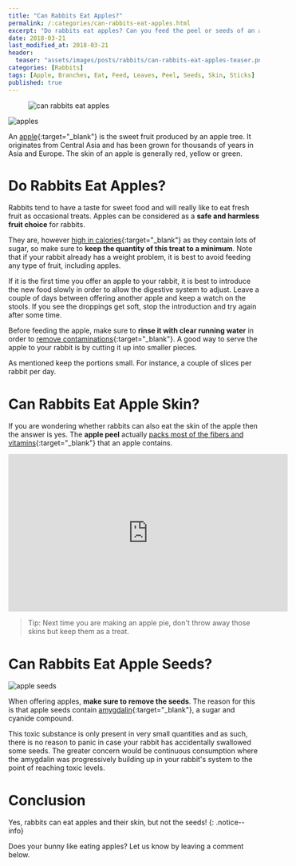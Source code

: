 ```yaml
---
title: "Can Rabbits Eat Apples?"
permalink: /:categories/can-rabbits-eat-apples.html
excerpt: "Do rabbits eat apples? Can you feed the peel or seeds of an apple? What about apple sticks or branches?"
date: 2018-03-21
last_modified_at: 2018-03-21
header:
  teaser: "assets/images/posts/rabbits/can-rabbits-eat-apples-teaser.png"
categories: [Rabbits]
tags: [Apple, Branches, Eat, Feed, Leaves, Peel, Seeds, Skin, Sticks]
published: true
---
```


<figure>
  <img src="{{ site.url }}/assets/images/rabbits/can-rabbits-eat-apples.png" alt="can rabbits eat apples">
</figure>

<img src="{{ site.url }}/assets/images/posts/food/apples.jpg" alt="apples" class="align-right">

An [apple](https://en.wikipedia.org/wiki/Apple){:target="_blank"} is the sweet fruit produced by an apple tree. It originates from Central Asia and has been grown for thousands of years in Asia and Europe. The skin of an apple is generally red, yellow or green.

# Do Rabbits Eat Apples?

Rabbits tend to have a taste for sweet food and will really like to eat fresh fruit as occasional treats. Apples can be considered as a **safe and harmless fruit choice** for rabbits.

They are, however [high in calories](https://en.wikipedia.org/wiki/Apple#Nutrition){:target="_blank"} as they contain lots of sugar, so make sure to **keep the quantity of this treat to a minimum**. Note that if your rabbit already has a weight problem, it is best to avoid feeding any type of fruit, including apples.

If it is the first time you offer an apple to your rabbit, it is best to introduce the new food slowly in order to allow the digestive system to adjust. Leave a couple of days between offering another apple and keep a watch on the stools. If you see the droppings get soft, stop the introduction and try again after some time.

Before feeding the apple, make sure to **rinse it with clear running water** in order to [remove contaminations](http://fyi.uwex.edu/safepreserving/2013/10/07/safe-healthy-does-washing-produce-remove-pesticides/){:target="_blank"}. A good way to serve the apple to your rabbit is by cutting it up into smaller pieces.

As mentioned keep the portions small. For instance, a couple of slices per rabbit per day.

# Can Rabbits Eat Apple Skin?

If you are wondering whether rabbits can also eat the skin of the apple then the answer is yes. The **apple peel** actually [packs most of the fibers and vitamins](http://www.huffingtonpost.com/2014/02/19/never-peel-apple_n_4791328.html){:target="_blank"} that an apple contains.

<iframe width="560" height="315" src="https://www.youtube.com/embed/hpIXMkC91rI" frameborder="0" allowfullscreen></iframe>

> Tip: Next time you are making an apple pie, don't throw away those skins but keep them as a treat.

# Can Rabbits Eat Apple Seeds?

<img src="{{ site.url }}/assets/images/posts/food/apple-seeds.jpg" alt="apple seeds" class="align-right">

When offering apples, **make sure to remove the seeds**. The reason for this is that apple seeds contain [amygdalin](https://en.wikipedia.org/wiki/Apple#Toxicity_of_seeds){:target="_blank"}, a sugar and cyanide compound.

This toxic substance is only present in very small quantities and as such, there is no reason to panic in case your rabbit has accidentally swallowed some seeds. The greater concern would be continuous consumption where the amygdalin was progressively building up in your rabbit's system to the point of reaching toxic levels.

# Conclusion

Yes, rabbits can eat apples and their skin, but not the seeds!
{: .notice--info}

Does your bunny like eating apples? Let us know by leaving a comment below.
